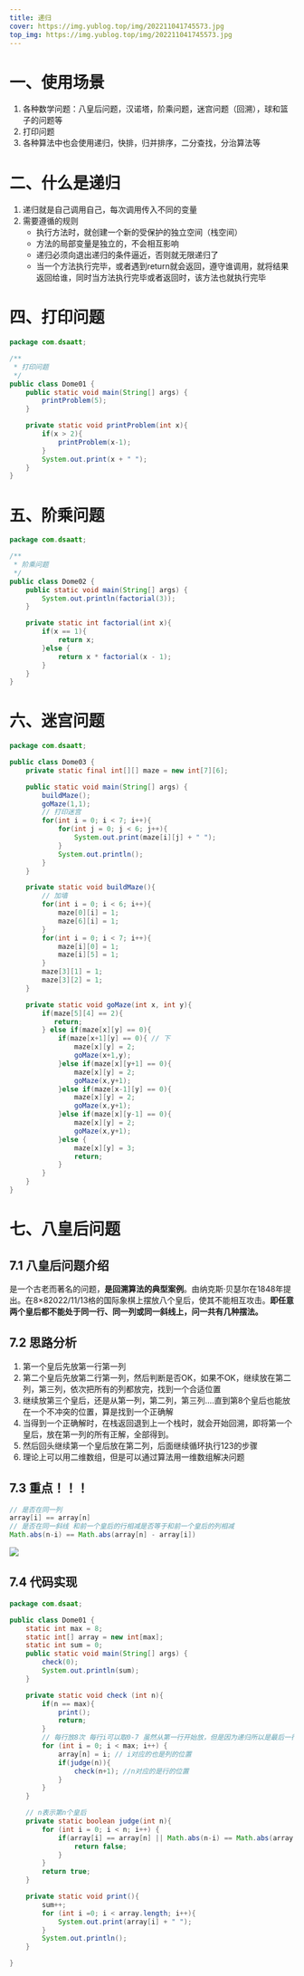 ```yaml
---
title: 递归
cover: https://img.yublog.top/img/202211041745573.jpg
top_img: https://img.yublog.top/img/202211041745573.jpg
---
```


# 一、使用场景
1. 各种数学问题：八皇后问题，汉诺塔，阶乘问题，迷宫问题（回溯），球和篮子的问题等
2. 打印问题
3. 各种算法中也会使用递归，快排，归并排序，二分查找，分治算法等

# 二、什么是递归
1. 递归就是自己调用自己，每次调用传入不同的变量
2. 需要遵循的规则
	- 执行方法时，就创建一个新的受保护的独立空间（栈空间）
	- 方法的局部变量是独立的，不会相互影响
	- 递归必须向退出递归的条件逼近，否则就无限递归了
	- 当一个方法执行完毕，或者遇到return就会返回，遵守谁调用，就将结果返回给谁，同时当方法执行完毕或者返回时，该方法也就执行完毕

# 四、打印问题

```java
package com.dsaatt;

/**
 * 打印问题
 */
public class Dome01 {
    public static void main(String[] args) {
        printProblem(5);
    }

    private static void printProblem(int x){
        if(x > 2){
            printProblem(x-1);
        }
        System.out.print(x + " ");
    }
}
```

# 五、阶乘问题

```java
package com.dsaatt;

/**
 * 阶乘问题
 */
public class Dome02 {
    public static void main(String[] args) {
        System.out.println(factorial(3));
    }

    private static int factorial(int x){
        if(x == 1){
            return x;
        }else {
            return x * factorial(x - 1);
        }
    }
}
```

# 六、迷宫问题

```java
package com.dsaatt;

public class Dome03 {
    private static final int[][] maze = new int[7][6];

    public static void main(String[] args) {
        buildMaze();
        goMaze(1,1);
        // 打印迷宫
        for(int i = 0; i < 7; i++){
            for(int j = 0; j < 6; j++){
                System.out.print(maze[i][j] + " ");
            }
            System.out.println();
        }
    }

    private static void buildMaze(){
        // 加墙
        for(int i = 0; i < 6; i++){
            maze[0][i] = 1;
            maze[6][i] = 1;
        }
        for(int i = 0; i < 7; i++){
            maze[i][0] = 1;
            maze[i][5] = 1;
        }
        maze[3][1] = 1;
        maze[3][2] = 1;
    }

    private static void goMaze(int x, int y){
        if(maze[5][4] == 2){
           return;
        } else if(maze[x][y] == 0){
            if(maze[x+1][y] == 0){ // 下
                maze[x][y] = 2;
                goMaze(x+1,y);
            }else if(maze[x][y+1] == 0){
                maze[x][y] = 2;
                goMaze(x,y+1);
            }else if(maze[x-1][y] == 0){
                maze[x][y] = 2;
                goMaze(x,y+1);
            }else if(maze[x][y-1] == 0){
                maze[x][y] = 2;
                goMaze(x,y+1);
            }else {
                maze[x][y] = 3;
                return;
            }
        }
    }
}
```

# 七、八皇后问题

## 7.1 八皇后问题介绍
是一个古老而著名的问题，**是回溯算法的典型案例**。由纳克斯·贝瑟尔在1848年提出。在8×82022/11/13格的国际象棋上摆放八个皇后，使其不能相互攻击。**即任意两个皇后都不能处于同一行、同一列或同一斜线上，问一共有几种摆法。**
## 7.2 思路分析

1. 第一个皇后先放第一行第一列
2. 第二个皇后先放第二行第一列，然后判断是否OK，如果不OK，继续放在第二列，第三列，依次把所有的列都放完，找到一个合适位置
3. 继续放第三个皇后，还是从第一列，第二列，第三列....直到第8个皇后也能放在一个不冲突的位置，算是找到一个正确解
4. 当得到一个正确解时，在栈返回退到上一个栈时，就会开始回溯，即将第一个皇后，放在第一列的所有正解，全部得到。
5. 然后回头继续第一个皇后放在第二列，后面继续循环执行123的步骤
6. 理论上可以用二维数组，但是可以通过算法用一维数组解决问题

## 7.3 重点！！！

```java
// 是否在同一列
array[i] == array[n]
// 是否在同一斜线 和前一个皇后的行相减是否等于和前一个皇后的列相减
Math.abs(n-i) == Math.abs(array[n] - array[i])
```

![](https://img.yublog.top/img/202211121621139.png)

## 7.4 代码实现

```java
package com.dsaat;

public class Dome01 {
    static int max = 8;
    static int[] array = new int[max];
    static int sum = 0;
    public static void main(String[] args) {
        check(0);
        System.out.println(sum);
    }

    private static void check (int n){
        if(n == max){
            print();
            return;
        }
        // 每行放8次 每行i可以取0-7 虽然从第一行开始放，但是因为递归所以是最后一行先放完
        for (int i = 0; i < max; i++) {
            array[n] = i; // i对应的也是列的位置
            if(judge(n)){
                check(n+1); //n对应的是行的位置
            }
        }
    }

    // n表示第n个皇后
    private static boolean judge(int n){
        for (int i = 0; i < n; i++) {
            if(array[i] == array[n] || Math.abs(n-i) == Math.abs(array[n] - array[i])){
                return false;
            }
        }
        return true;
    }

    private static void print(){
        sum++;
        for (int i =0; i < array.length; i++){
            System.out.print(array[i] + " ");
        }
        System.out.println();
    }

}

```

